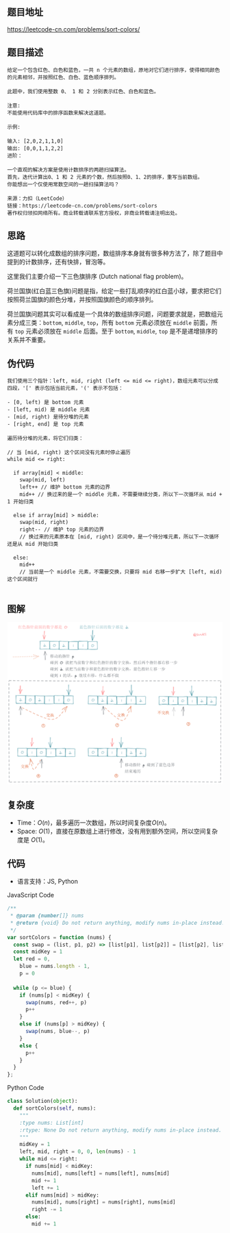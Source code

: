 ## 题目地址

https://leetcode-cn.com/problems/sort-colors/

## 题目描述
```
给定一个包含红色、白色和蓝色，一共 n 个元素的数组，原地对它们进行排序，使得相同颜色的元素相邻，并按照红色、白色、蓝色顺序排列。

此题中，我们使用整数 0、 1 和 2 分别表示红色、白色和蓝色。

注意:
不能使用代码库中的排序函数来解决这道题。

示例:

输入: [2,0,2,1,1,0]
输出: [0,0,1,1,2,2]
进阶：

一个直观的解决方案是使用计数排序的两趟扫描算法。
首先，迭代计算出0、1 和 2 元素的个数，然后按照0、1、2的排序，重写当前数组。
你能想出一个仅使用常数空间的一趟扫描算法吗？

来源：力扣（LeetCode）
链接：https://leetcode-cn.com/problems/sort-colors
著作权归领扣网络所有。商业转载请联系官方授权，非商业转载请注明出处。
```

## 思路

这道题可以转化成数组的排序问题，数组排序本身就有很多种方法了，除了题目中提到的计数排序，还有快排，冒泡等。

这里我们主要介绍一下三色旗排序 (Dutch national flag problem)。

荷兰国旗(红白蓝三色旗)问题是指，给定一些打乱顺序的红白蓝小球，要求把它们按照荷兰国旗的颜色分堆，并按照国旗颜色的顺序排列。

荷兰国旗问题其实可以看成是一个具体的数组排序问题，问题要求就是，把数组元素分成三类：`bottom`, `middle`, `top`，所有 `bottom` 元素必须放在 `middle` 前面，所有 `top` 元素必须放在 `middle` 后面。至于 `bottom`, `middle`, `top` 是不是递增排序的关系并不重要。

## 伪代码

```
我们使用三个指针：left, mid, right (left <= mid <= right)，数组元素可以分成四段，'[' 表示包括当前元素，'(' 表示不包括：

- [0, left) 是 bottom 元素
- [left, mid) 是 middle 元素
- [mid, right) 是待分堆的元素
- [right, end] 是 top 元素

遍历待分堆的元素，将它们归类：

// 当 [mid, right) 这个区间没有元素时停止遍历
while mid <= right:

  if array[mid] < middle:
    swap(mid, left)
    left++ // 维护 bottom 元素的边界
    mid++ // 换过来的是一个 middle 元素，不需要继续分类，所以下一次循环从 mid + 1 开始归类

  else if array[mid] > middle:
    swap(mid, right)
    right-- // 维护 top 元素的边界
    // 换过来的元素原本在 [mid, right) 区间中，是一个待分堆元素，所以下一次循环还是从 mid 开始归类

  else:
    mid++
    // 当前是一个 middle 元素，不需要交换，只要将 mid 右移一步扩大 [left, mid) 这个区间就行
  
```

## 图解

![](../assets/75_0.png)

## 复杂度

- Time：$O(n)$，最多遍历一次数组，所以时间复杂度$O(n)$。
- Space: $O(1)$，直接在原数组上进行修改，没有用到额外空间，所以空间复杂度是 $O(1)$。

## 代码

* 语言支持：JS, Python

JavaScript Code
```js
/**
 * @param {number[]} nums
 * @return {void} Do not return anything, modify nums in-place instead.
 */
var sortColors = function (nums) {
  const swap = (list, p1, p2) => [list[p1], list[p2]] = [list[p2], list[p1]]
  const midKey = 1
  let red = 0,
    blue = nums.length - 1,
    p = 0

  while (p <= blue) {
    if (nums[p] < midKey) {
      swap(nums, red++, p)
      p++
    }
    else if (nums[p] > midKey) {
      swap(nums, blue--, p)
    }
    else {
      p++
    }
  }
};
```

Python Code
```py
class Solution(object):
  def sortColors(self, nums):
    """
    :type nums: List[int]
    :rtype: None Do not return anything, modify nums in-place instead.
    """
    midKey = 1
    left, mid, right = 0, 0, len(nums) - 1
    while mid <= right:
      if nums[mid] < midKey:
        nums[mid], nums[left] = nums[left], nums[mid]
        mid += 1
        left += 1
      elif nums[mid] > midKey:
        nums[mid], nums[right] = nums[right], nums[mid]
        right -= 1
      else:
        mid += 1
```